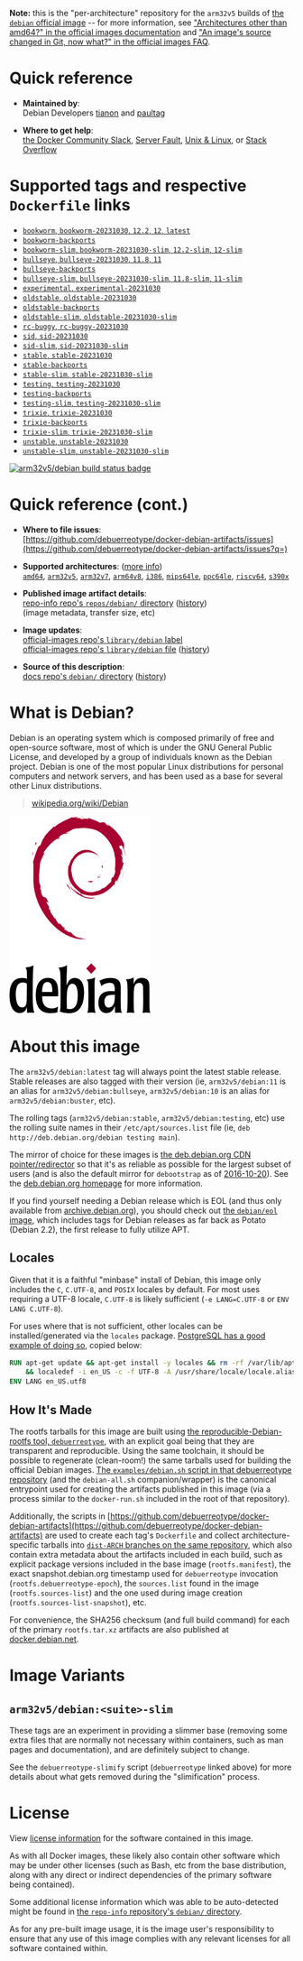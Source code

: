 <!--

********************************************************************************

WARNING:

    DO NOT EDIT "debian/README.md"

    IT IS AUTO-GENERATED

    (from the other files in "debian/" combined with a set of templates)

********************************************************************************

-->

**Note:** this is the "per-architecture" repository for the `arm32v5` builds of [the `debian` official image](https://hub.docker.com/_/debian) -- for more information, see ["Architectures other than amd64?" in the official images documentation](https://github.com/docker-library/official-images#architectures-other-than-amd64) and ["An image's source changed in Git, now what?" in the official images FAQ](https://github.com/docker-library/faq#an-images-source-changed-in-git-now-what).

# Quick reference

-	**Maintained by**:  
	Debian Developers [tianon](https://qa.debian.org/developer.php?login=tianon) and [paultag](https://qa.debian.org/developer.php?login=paultag)

-	**Where to get help**:  
	[the Docker Community Slack](https://dockr.ly/comm-slack), [Server Fault](https://serverfault.com/help/on-topic), [Unix & Linux](https://unix.stackexchange.com/help/on-topic), or [Stack Overflow](https://stackoverflow.com/help/on-topic)

# Supported tags and respective `Dockerfile` links

-	[`bookworm`, `bookworm-20231030`, `12.2`, `12`, `latest`](https://github.com/debuerreotype/docker-debian-artifacts/blob/30362482b1839c30674173fa48e41bc7679f43fa/bookworm/Dockerfile)
-	[`bookworm-backports`](https://github.com/debuerreotype/docker-debian-artifacts/blob/30362482b1839c30674173fa48e41bc7679f43fa/bookworm/backports/Dockerfile)
-	[`bookworm-slim`, `bookworm-20231030-slim`, `12.2-slim`, `12-slim`](https://github.com/debuerreotype/docker-debian-artifacts/blob/30362482b1839c30674173fa48e41bc7679f43fa/bookworm/slim/Dockerfile)
-	[`bullseye`, `bullseye-20231030`, `11.8`, `11`](https://github.com/debuerreotype/docker-debian-artifacts/blob/30362482b1839c30674173fa48e41bc7679f43fa/bullseye/Dockerfile)
-	[`bullseye-backports`](https://github.com/debuerreotype/docker-debian-artifacts/blob/30362482b1839c30674173fa48e41bc7679f43fa/bullseye/backports/Dockerfile)
-	[`bullseye-slim`, `bullseye-20231030-slim`, `11.8-slim`, `11-slim`](https://github.com/debuerreotype/docker-debian-artifacts/blob/30362482b1839c30674173fa48e41bc7679f43fa/bullseye/slim/Dockerfile)
-	[`experimental`, `experimental-20231030`](https://github.com/debuerreotype/docker-debian-artifacts/blob/30362482b1839c30674173fa48e41bc7679f43fa/experimental/Dockerfile)
-	[`oldstable`, `oldstable-20231030`](https://github.com/debuerreotype/docker-debian-artifacts/blob/30362482b1839c30674173fa48e41bc7679f43fa/oldstable/Dockerfile)
-	[`oldstable-backports`](https://github.com/debuerreotype/docker-debian-artifacts/blob/30362482b1839c30674173fa48e41bc7679f43fa/oldstable/backports/Dockerfile)
-	[`oldstable-slim`, `oldstable-20231030-slim`](https://github.com/debuerreotype/docker-debian-artifacts/blob/30362482b1839c30674173fa48e41bc7679f43fa/oldstable/slim/Dockerfile)
-	[`rc-buggy`, `rc-buggy-20231030`](https://github.com/debuerreotype/docker-debian-artifacts/blob/30362482b1839c30674173fa48e41bc7679f43fa/rc-buggy/Dockerfile)
-	[`sid`, `sid-20231030`](https://github.com/debuerreotype/docker-debian-artifacts/blob/30362482b1839c30674173fa48e41bc7679f43fa/sid/Dockerfile)
-	[`sid-slim`, `sid-20231030-slim`](https://github.com/debuerreotype/docker-debian-artifacts/blob/30362482b1839c30674173fa48e41bc7679f43fa/sid/slim/Dockerfile)
-	[`stable`, `stable-20231030`](https://github.com/debuerreotype/docker-debian-artifacts/blob/30362482b1839c30674173fa48e41bc7679f43fa/stable/Dockerfile)
-	[`stable-backports`](https://github.com/debuerreotype/docker-debian-artifacts/blob/30362482b1839c30674173fa48e41bc7679f43fa/stable/backports/Dockerfile)
-	[`stable-slim`, `stable-20231030-slim`](https://github.com/debuerreotype/docker-debian-artifacts/blob/30362482b1839c30674173fa48e41bc7679f43fa/stable/slim/Dockerfile)
-	[`testing`, `testing-20231030`](https://github.com/debuerreotype/docker-debian-artifacts/blob/30362482b1839c30674173fa48e41bc7679f43fa/testing/Dockerfile)
-	[`testing-backports`](https://github.com/debuerreotype/docker-debian-artifacts/blob/30362482b1839c30674173fa48e41bc7679f43fa/testing/backports/Dockerfile)
-	[`testing-slim`, `testing-20231030-slim`](https://github.com/debuerreotype/docker-debian-artifacts/blob/30362482b1839c30674173fa48e41bc7679f43fa/testing/slim/Dockerfile)
-	[`trixie`, `trixie-20231030`](https://github.com/debuerreotype/docker-debian-artifacts/blob/30362482b1839c30674173fa48e41bc7679f43fa/trixie/Dockerfile)
-	[`trixie-backports`](https://github.com/debuerreotype/docker-debian-artifacts/blob/30362482b1839c30674173fa48e41bc7679f43fa/trixie/backports/Dockerfile)
-	[`trixie-slim`, `trixie-20231030-slim`](https://github.com/debuerreotype/docker-debian-artifacts/blob/30362482b1839c30674173fa48e41bc7679f43fa/trixie/slim/Dockerfile)
-	[`unstable`, `unstable-20231030`](https://github.com/debuerreotype/docker-debian-artifacts/blob/30362482b1839c30674173fa48e41bc7679f43fa/unstable/Dockerfile)
-	[`unstable-slim`, `unstable-20231030-slim`](https://github.com/debuerreotype/docker-debian-artifacts/blob/30362482b1839c30674173fa48e41bc7679f43fa/unstable/slim/Dockerfile)

[![arm32v5/debian build status badge](https://img.shields.io/jenkins/s/https/doi-janky.infosiftr.net/job/multiarch/job/arm32v5/job/debian.svg?label=arm32v5/debian%20%20build%20job)](https://doi-janky.infosiftr.net/job/multiarch/job/arm32v5/job/debian/)

# Quick reference (cont.)

-	**Where to file issues**:  
	[https://github.com/debuerreotype/docker-debian-artifacts/issues](https://github.com/debuerreotype/docker-debian-artifacts/issues?q=)

-	**Supported architectures**: ([more info](https://github.com/docker-library/official-images#architectures-other-than-amd64))  
	[`amd64`](https://hub.docker.com/r/amd64/debian/), [`arm32v5`](https://hub.docker.com/r/arm32v5/debian/), [`arm32v7`](https://hub.docker.com/r/arm32v7/debian/), [`arm64v8`](https://hub.docker.com/r/arm64v8/debian/), [`i386`](https://hub.docker.com/r/i386/debian/), [`mips64le`](https://hub.docker.com/r/mips64le/debian/), [`ppc64le`](https://hub.docker.com/r/ppc64le/debian/), [`riscv64`](https://hub.docker.com/r/riscv64/debian/), [`s390x`](https://hub.docker.com/r/s390x/debian/)

-	**Published image artifact details**:  
	[repo-info repo's `repos/debian/` directory](https://github.com/docker-library/repo-info/blob/master/repos/debian) ([history](https://github.com/docker-library/repo-info/commits/master/repos/debian))  
	(image metadata, transfer size, etc)

-	**Image updates**:  
	[official-images repo's `library/debian` label](https://github.com/docker-library/official-images/issues?q=label%3Alibrary%2Fdebian)  
	[official-images repo's `library/debian` file](https://github.com/docker-library/official-images/blob/master/library/debian) ([history](https://github.com/docker-library/official-images/commits/master/library/debian))

-	**Source of this description**:  
	[docs repo's `debian/` directory](https://github.com/docker-library/docs/tree/master/debian) ([history](https://github.com/docker-library/docs/commits/master/debian))

# What is Debian?

Debian is an operating system which is composed primarily of free and open-source software, most of which is under the GNU General Public License, and developed by a group of individuals known as the Debian project. Debian is one of the most popular Linux distributions for personal computers and network servers, and has been used as a base for several other Linux distributions.

> [wikipedia.org/wiki/Debian](https://en.wikipedia.org/wiki/Debian)

![logo](https://raw.githubusercontent.com/docker-library/docs/b449be7df57e9ed9086bb5821bfb5d6cdc5d67a4/debian/logo.png)

# About this image

The `arm32v5/debian:latest` tag will always point the latest stable release. Stable releases are also tagged with their version (ie, `arm32v5/debian:11` is an alias for `arm32v5/debian:bullseye`, `arm32v5/debian:10` is an alias for `arm32v5/debian:buster`, etc).

The rolling tags (`arm32v5/debian:stable`, `arm32v5/debian:testing`, etc) use the rolling suite names in their `/etc/apt/sources.list` file (ie, `deb http://deb.debian.org/debian testing main`).

The mirror of choice for these images is [the deb.debian.org CDN pointer/redirector](https://deb.debian.org) so that it's as reliable as possible for the largest subset of users (and is also the default mirror for `debootstrap` as of [2016-10-20](https://anonscm.debian.org/cgit/d-i/debootstrap.git/commit/?id=9e8bc60ad1ccf3a25ce7890526b70059f3e770de)). See the [deb.debian.org homepage](https://deb.debian.org) for more information.

If you find yourself needing a Debian release which is EOL (and thus only available from [archive.debian.org](http://archive.debian.org)), you should check out [the `debian/eol` image](https://hub.docker.com/r/debian/eol/), which includes tags for Debian releases as far back as Potato (Debian 2.2), the first release to fully utilize APT.

## Locales

Given that it is a faithful "minbase" install of Debian, this image only includes the `C`, `C.UTF-8`, and `POSIX` locales by default. For most uses requiring a UTF-8 locale, `C.UTF-8` is likely sufficient (`-e LANG=C.UTF-8` or `ENV LANG C.UTF-8`).

For uses where that is not sufficient, other locales can be installed/generated via the `locales` package. [PostgreSQL has a good example of doing so](https://github.com/docker-library/postgres/blob/69bc540ecfffecce72d49fa7e4a46680350037f9/9.6/Dockerfile#L21-L24), copied below:

```dockerfile
RUN apt-get update && apt-get install -y locales && rm -rf /var/lib/apt/lists/* \
	&& localedef -i en_US -c -f UTF-8 -A /usr/share/locale/locale.alias en_US.UTF-8
ENV LANG en_US.utf8
```

## How It's Made

The rootfs tarballs for this image are built using [the reproducible-Debian-rootfs tool, `debuerreotype`](https://github.com/debuerreotype/debuerreotype), with an explicit goal being that they are transparent and reproducible. Using the same toolchain, it should be possible to regenerate (clean-room!) the same tarballs used for building the official Debian images. [The `examples/debian.sh` script in that debuerreotype repository](https://github.com/debuerreotype/debuerreotype/blob/master/examples/debian.sh) (and the `debian-all.sh` companion/wrapper) is the canonical entrypoint used for creating the artifacts published in this image (via a process similar to the `docker-run.sh` included in the root of that repository).

Additionally, the scripts in [https://github.com/debuerreotype/docker-debian-artifacts](https://github.com/debuerreotype/docker-debian-artifacts) are used to create each tag's `Dockerfile` and collect architecture-specific tarballs into [`dist-ARCH` branches on the same repository](https://github.com/debuerreotype/docker-debian-artifacts/branches), which also contain extra metadata about the artifacts included in each build, such as explicit package versions included in the base image (`rootfs.manifest`), the exact snapshot.debian.org timestamp used for `debuerreotype` invocation (`rootfs.debuerreotype-epoch`), the `sources.list` found in the image (`rootfs.sources-list`) and the one used during image creation (`rootfs.sources-list-snapshot`), etc.

For convenience, the SHA256 checksum (and full build command) for each of the primary `rootfs.tar.xz` artifacts are also published at [docker.debian.net](https://docker.debian.net/).

# Image Variants

## `arm32v5/debian:<suite>-slim`

These tags are an experiment in providing a slimmer base (removing some extra files that are normally not necessary within containers, such as man pages and documentation), and are definitely subject to change.

See the `debuerreotype-slimify` script (`debuerreotype` linked above) for more details about what gets removed during the "slimification" process.

# License

View [license information](https://www.debian.org/social_contract#guidelines) for the software contained in this image.

As with all Docker images, these likely also contain other software which may be under other licenses (such as Bash, etc from the base distribution, along with any direct or indirect dependencies of the primary software being contained).

Some additional license information which was able to be auto-detected might be found in [the `repo-info` repository's `debian/` directory](https://github.com/docker-library/repo-info/tree/master/repos/debian).

As for any pre-built image usage, it is the image user's responsibility to ensure that any use of this image complies with any relevant licenses for all software contained within.
